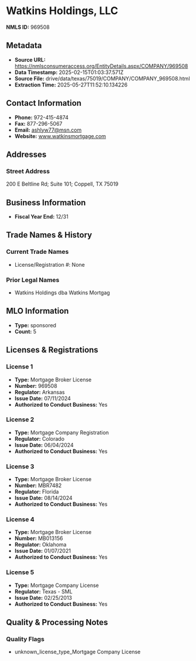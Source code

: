 # Watkins Holdings, LLC

**NMLS ID:** 969508

## Metadata
- **Source URL:** https://nmlsconsumeraccess.org/EntityDetails.aspx/COMPANY/969508
- **Data Timestamp:** 2025-02-15T01:03:37.571Z
- **Source File:** drive/data/texas/75019/COMPANY/COMPANY_969508.html
- **Extraction Time:** 2025-05-27T11:52:10.134226

## Contact Information
- **Phone:** 972-415-4874
- **Fax:** 877-296-5067
- **Email:** ashlyw77@msn.com
- **Website:** www.watkinsmortgage.com

## Addresses
### Street Address
200 E Beltline Rd; Suite 101; Coppell, TX 75019

## Business Information
- **Fiscal Year End:** 12/31

## Trade Names & History
### Current Trade Names
- License/Registration #: None

### Prior Legal Names
- Watkins Holdings dba Watkins Mortgag

## MLO Information
- **Type:** sponsored
- **Count:** 5

## Licenses & Registrations

### License 1
- **Type:** Mortgage Broker License
- **Number:** 969508
- **Regulator:** Arkansas
- **Issue Date:** 07/11/2024
- **Authorized to Conduct Business:** Yes

### License 2
- **Type:** Mortgage Company Registration
- **Regulator:** Colorado
- **Issue Date:** 06/04/2024
- **Authorized to Conduct Business:** Yes

### License 3
- **Type:** Mortgage Broker License
- **Number:** MBR7482
- **Regulator:** Florida
- **Issue Date:** 08/14/2024
- **Authorized to Conduct Business:** Yes

### License 4
- **Type:** Mortgage Broker License
- **Number:** MB013156
- **Regulator:** Oklahoma
- **Issue Date:** 01/07/2021
- **Authorized to Conduct Business:** Yes

### License 5
- **Type:** Mortgage Company License
- **Regulator:** Texas - SML
- **Issue Date:** 02/25/2013
- **Authorized to Conduct Business:** Yes

## Quality & Processing Notes
### Quality Flags
- unknown_license_type_Mortgage Company License
